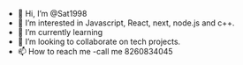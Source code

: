 - 👋 Hi, I’m @Sat1998
- 👀 I’m interested in Javascript, React, next, node.js and c++.
- 🌱 I’m currently learning 
- 💞️ I’m looking to collaborate on tech projects.
- 📫 How to reach me -call me 8260834045

<!---
Sat1998/Sat1998 is a ✨ special ✨ repository because its `README.md` (this file) appears on your GitHub profile.
You can click the Preview link to take a look at your changes.
--->
